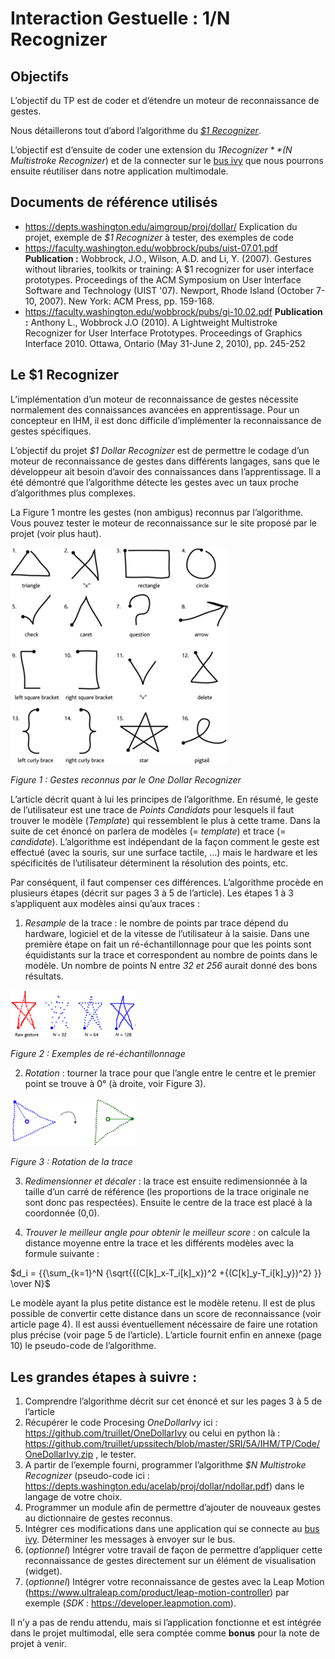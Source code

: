 # Interaction Gestuelle : $1/$N Recognizer
## Objectifs
L’objectif du TP est de coder et d’étendre un moteur de reconnaissance de gestes.

Nous détaillerons tout d’abord l’algorithme du *[$1 Recognizer](https://depts.washington.edu/acelab/proj/dollar/index.html)*.

L’objectif est d’ensuite de coder une extension du *$1 Recognizer* *($N Multistroke Recognizer*) et de la connecter sur le [bus ivy](github.com/truillet/ivy) que nous pourrons ensuite réutiliser dans notre application multimodale.

## Documents de référence utilisés
* https://depts.washington.edu/aimgroup/proj/dollar/
Explication du projet, exemple de *$1 Recognizer* à tester, des exemples de code
* https://faculty.washington.edu/wobbrock/pubs/uist-07.01.pdf
**Publication :** Wobbrock, J.O., Wilson, A.D. and Li, Y. (2007). Gestures without libraries, toolkits or training: A $1 recognizer for user interface prototypes. Proceedings of the ACM Symposium on User Interface Software and Technology (UIST '07). Newport, Rhode Island (October 7-10, 2007). New York: ACM Press, pp. 159-168.
* https://faculty.washington.edu/wobbrock/pubs/gi-10.02.pdf
**Publication :** Anthony L., Wobbrock J.O (2010). A Lightweight Multistroke Recognizer for User
Interface Prototypes. Proceedings of Graphics Interface 2010. Ottawa, Ontario (May 31-June 2, 2010), pp. 245-252

## Le $1 Recognizer
L’implémentation d’un moteur de reconnaissance de gestes nécessite normalement des  connaissances avancées en apprentissage. Pour un concepteur en IHM, il est donc difficile d’implémenter la reconnaissance de gestes spécifiques.

L’objectif du projet *$1 Dollar Recognizer* est de permettre le codage d’un moteur de reconnaissance de  gestes dans différents langages, sans  que le développeur ait besoin d’avoir des connaissances dans l’apprentissage. Il a été démontré que l’algorithme détecte les gestes avec un taux proche d’algorithmes plus complexes.

La  Figure 1 montre les gestes (non ambigus) reconnus par l’algorithme.
Vous pouvez tester le moteur de reconnaissance sur le site proposé par le projet (voir plus haut).

<img src="lab2_fig1.png" alt="figure 1"/>

*Figure 1 : Gestes reconnus par le One Dollar Recognizer*

L’article décrit quant à lui les principes de l’algorithme.
En résumé, le geste de l’utilisateur est une trace de *Points Candidats* pour lesquels il faut trouver le modèle (*Template*) qui ressemblent le plus à cette trame. Dans la suite de cet énoncé on parlera de modèles (= *template*) et trace (= *candidate*).
L’algorithme est indépendant de la façon comment le geste est effectué (avec la souris, sur une surface tactile, ...) mais le hardware et les spécificités de l’utilisateur déterminent la résolution des points, etc.

Par conséquent, il faut compenser ces différences. L’algorithme procède en plusieurs étapes (décrit sur pages 3 à 5 de l’article). Les étapes 1 à 3 s’appliquent aux modèles ainsi qu’aux traces :
1. *Resample* de la trace : le nombre de points par trace dépend du hardware, logiciel et de la vitesse de l’utilisateur à la saisie. Dans une première étape on fait un ré-échantillonnage pour que les points sont  équidistants sur la trace et correspondent au nombre de points dans le modèle. Un nombre de points N entre *32 et 256* aurait donné des bons résultats.

<img src="lab2_fig2.png" alt="figure 2" width="200"/>

*Figure 2 : Exemples de ré-échantillonnage*

2. *Rotation* : tourner la trace pour que l’angle entre le centre et le premier point se trouve à 0° (à droite, voir Figure 3).

<img src="lab2_fig3.png" alt="figure 3" width="200"/>

*Figure 3 : Rotation de la trace*

3.  *Redimensionner  et  décaler* : la trace est ensuite redimensionnée à la taille d’un carré de référence (les proportions de la trace originale ne sont donc pas respectées). Ensuite le centre de la trace est placé à la coordonnée (0,0).

4.  *Trouver le meilleur angle pour obtenir le meilleur score* : on calcule la distance moyenne entre la trace et les différents modèles avec la formule suivante :

$d_i = {{\sum_{k=1}^N {\sqrt{{(C[k]_x-T_i[k]_x})^2 +{(C[k]_y-T_i[k]_y})^2} }} \over N}$

Le modèle ayant la plus petite distance est le modèle retenu. Il est de plus possible de convertir cette distance dans un score de reconnaissance (voir article page 4). Il est aussi éventuellement nécessaire de faire une rotation plus précise (voir page 5 de l’article).
L’article fournit enfin en annexe (page 10) le pseudo-code de l’algorithme.

## Les grandes étapes à suivre :
1. Comprendre l’algorithme décrit sur cet énoncé et sur les pages 3 à 5 de l’article
2. Récupérer le code Procesing *OneDollarIvy* ici : https://github.com/truillet/OneDollarIvy ou celui en python là : https://github.com/truillet/upssitech/blob/master/SRI/5A/IHM/TP/Code/OneDollarIvy.zip , le tester.
3. A  partir de l’exemple fourni, programmer l’algorithme *$N Multistroke Recognizer* (pseudo-code ici :  https://depts.washington.edu/acelab/proj/dollar/ndollar.pdf) dans le langage de votre choix.
4. Programmer un module afin de permettre d’ajouter de nouveaux gestes au dictionnaire de gestes reconnus.
5. Intégrer ces modifications dans une application qui se connecte au [bus ivy](github.com/truillet/ivy).  Déterminer  les messages à envoyer sur le bus.
6. (*optionnel*) Intégrer votre travail de façon de permettre d’appliquer cette reconnaissance de
gestes directement sur un élément de visualisation (widget).
7. (*optionnel*) Intégrer votre reconnaissance de gestes avec la Leap Motion
(https://www.ultraleap.com/product/leap-motion-controller) par exemple (*SDK* : https://developer.leapmotion.com).

Il n’y a pas de rendu attendu, mais si l’application fonctionne et est intégrée dans le projet multimodal, elle sera comptée comme **bonus** pour la note de projet à venir.

